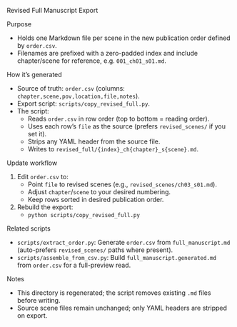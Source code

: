 Revised Full Manuscript Export

Purpose
- Holds one Markdown file per scene in the new publication order defined by `order.csv`.
- Filenames are prefixed with a zero-padded index and include chapter/scene for reference, e.g. `001_ch01_s01.md`.

How it’s generated
- Source of truth: `order.csv` (columns: `chapter,scene,pov,location,file,notes`).
- Export script: `scripts/copy_revised_full.py`.
- The script:
  - Reads `order.csv` in row order (top to bottom = reading order).
  - Uses each row’s `file` as the source (prefers `revised_scenes/` if you set it).
  - Strips any YAML header from the source file.
  - Writes to `revised_full/{index}_ch{chapter}_s{scene}.md`.

Update workflow
1) Edit `order.csv` to:
   - Point `file` to revised scenes (e.g., `revised_scenes/ch03_s01.md`).
   - Adjust `chapter`/`scene` to your desired numbering.
   - Keep rows sorted in desired publication order.
2) Rebuild the export:
   - `python scripts/copy_revised_full.py`

Related scripts
- `scripts/extract_order.py`: Generate `order.csv` from `full_manuscript.md` (auto-prefers `revised_scenes/` paths where present).
- `scripts/assemble_from_csv.py`: Build `full_manuscript.generated.md` from `order.csv` for a full-preview read.

Notes
- This directory is regenerated; the script removes existing `.md` files before writing.
- Source scene files remain unchanged; only YAML headers are stripped on export.
